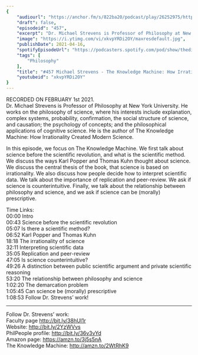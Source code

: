 ```yaml
---
{
	"audiourl": "https://anchor.fm/s/822ba20/podcast/play/26252975/https%3A%2F%2Fd3ctxlq1ktw2nl.cloudfront.net%2Fstaging%2F2021-1-5%2Fccaa77d3-16a8-075d-0195-c8be0ba6531c.m4a",
	"draft": false,
	"episodeid": "457",
	"excerpt": "Dr. Michael Strevens is Professor of Philosophy at New York University. He works on the philosophy of science, where his interests include explanation, complex systems, probability, confirmation, the social structure of science, and causation; the psychology of concepts; and the philosophical applications of cognitive science. He is the author of The Knowledge Machine: How Irrationality Created Modern Science.",
	"image": "https://i.ytimg.com/vi/xkvpYRDi2OY/maxresdefault.jpg",
	"publishDate": 2021-04-16,
	"spotifyEpisodeUrl": "https://podcasters.spotify.com/pod/show/thedissenter/episodes/457-Michael-Strevens---The-Knowledge-Machine-How-Irrationality-Created-Modern-Science-epvm7f",
	"tags": [
		"Philosophy"
	],
	"title": "#457 Michael Strevens - The Knowledge Machine: How Irrationality Created Modern Science",
	"youtubeid": "xkvpYRDi2OY"
}
---
```

RECORDED ON FEBRUARY 1st 2021.  
Dr. Michael Strevens is Professor of Philosophy at New York University. He works on the philosophy of science, where his interests include explanation, complex systems, probability, confirmation, the social structure of science, and causation; the psychology of concepts; and the philosophical applications of cognitive science. He is the author of The Knowledge Machine: How Irrationality Created Modern Science.

In this episode, we focus on The Knowledge Machine. We first talk about science before the scientific revolution, and what is the scientific method. We discuss the ways Karl Popper and Thomas Kuhn thought about science. We discuss the central thesis of the book, that science is based on irrationality. We also discuss how people decide how to interpret scientific data. We talk about the importance of replication and peer-review. We ask if science is counterintuitive. Finally, we talk about the relationship between philosophy and science, and we ask if science can be (morally) prescriptive.

Time Links:  
<time>00:00</time> Intro  
<time>00:43</time> Science before the scientific revolution  
<time>05:07</time> Is there a scientific method?  
<time>06:52</time> Karl Popper and Thomas Kuhn  
<time>18:18</time> The irrationality of science  
<time>32:11</time> Interpreting scientific data  
<time>35:05</time> Replication and peer-review  
<time>47:05</time> Is science counterintuitive?  
<time>49:26</time> A distinction between public scientific argument and private scientific reasoning  
<time>53:20</time> The relationship between philosophy and science  
<time>1:02:20</time> The demarcation problem  
<time>1:05:45</time> Can science be (morally) prescriptive  
<time>1:08:53</time> Follow Dr. Strevens’ work!

---

Follow Dr. Strevens’ work:  
Faculty page http://bit.ly/38hUl1r  
Website: http://bit.ly/2YzWVvs  
PhilPeople profile: http://bit.ly/36v3vYd  
Amazon page: https://amzn.to/3j5s5nA  
The Knowledge Machine: http://amzn.to/2WtRhK9
